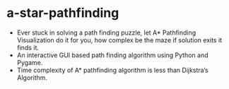 # a-star-pathfinding

- Ever stuck in solving a path finding puzzle, let A* Pathfinding Visualization do it for you,
  how complex be the maze if solution exits it finds it.
- An interactive GUI based path finding algorithm using Python and Pygame.
- Time complexity of A* pathfinding algorithm is less than Dijkstra’s Algorithm.
